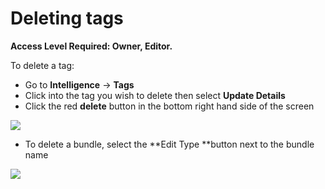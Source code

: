 # Deleting tags

**Access Level Required: Owner, Editor.**

To delete a tag:

* Go to **Intelligence** -> **Tags**
* Click into the tag you wish to delete then select **Update Details**
* Click the red **delete** button in the bottom right hand side of the screen

![](<../../.gitbook/assets/deleting tags 1.gif>)

* To delete a bundle, select the **Edit Type **button next to the bundle name

![](<../../.gitbook/assets/deleting a tag bundle.gif>)
